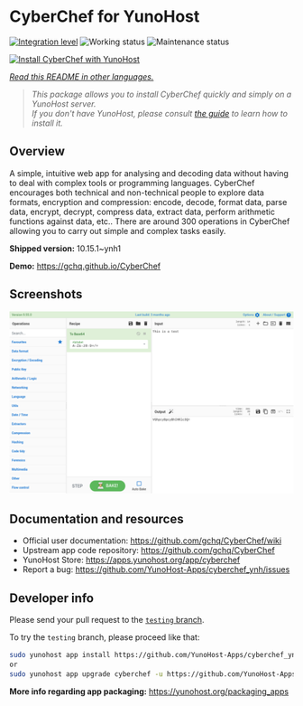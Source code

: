<!--
N.B.: This README was automatically generated by <https://github.com/YunoHost/apps/tree/master/tools/readme_generator>
It shall NOT be edited by hand.
-->

# CyberChef for YunoHost

[![Integration level](https://dash.yunohost.org/integration/cyberchef.svg)](https://dash.yunohost.org/appci/app/cyberchef) ![Working status](https://ci-apps.yunohost.org/ci/badges/cyberchef.status.svg) ![Maintenance status](https://ci-apps.yunohost.org/ci/badges/cyberchef.maintain.svg)

[![Install CyberChef with YunoHost](https://install-app.yunohost.org/install-with-yunohost.svg)](https://install-app.yunohost.org/?app=cyberchef)

*[Read this README in other languages.](./ALL_README.md)*

> *This package allows you to install CyberChef quickly and simply on a YunoHost server.*  
> *If you don't have YunoHost, please consult [the guide](https://yunohost.org/install) to learn how to install it.*

## Overview

A simple, intuitive web app for analysing and decoding data without having to deal with complex tools or programming languages. CyberChef encourages both technical and non-technical people to explore data formats, encryption and compression: encode, decode, format data, parse data, encrypt, decrypt, compress data, extract data, perform arithmetic functions against data, etc.. There are around 300 operations in CyberChef allowing you to carry out simple and complex tasks easily.


**Shipped version:** 10.15.1~ynh1

**Demo:** <https://gchq.github.io/CyberChef>

## Screenshots

![Screenshot of CyberChef](./doc/screenshots/cyberchef_ynh.png)

## Documentation and resources

- Official user documentation: <https://github.com/gchq/CyberChef/wiki>
- Upstream app code repository: <https://github.com/gchq/CyberChef>
- YunoHost Store: <https://apps.yunohost.org/app/cyberchef>
- Report a bug: <https://github.com/YunoHost-Apps/cyberchef_ynh/issues>

## Developer info

Please send your pull request to the [`testing` branch](https://github.com/YunoHost-Apps/cyberchef_ynh/tree/testing).

To try the `testing` branch, please proceed like that:

```bash
sudo yunohost app install https://github.com/YunoHost-Apps/cyberchef_ynh/tree/testing --debug
or
sudo yunohost app upgrade cyberchef -u https://github.com/YunoHost-Apps/cyberchef_ynh/tree/testing --debug
```

**More info regarding app packaging:** <https://yunohost.org/packaging_apps>
